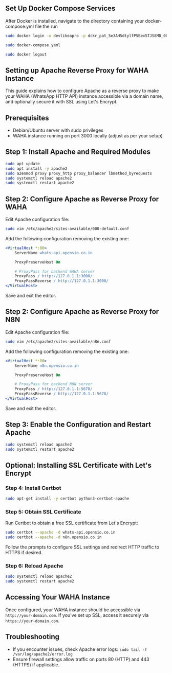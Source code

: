 ## Set Up Docker Compose Services
After Docker is installed, navigate to the directory containing your docker-compose.yml file the run

```bash
sudo docker login -u devlikeapro -p dckr_pat_5e3AH5dtylfP5Bex5TJS8MD_0Os

sudo docker-compose.yaml

sudo docker logout
```

## Setting up Apache Reverse Proxy for WAHA Instance

This guide explains how to configure Apache as a reverse proxy to make your WAHA (WhatsApp HTTP API) instance accessible via a domain name, and optionally secure it with SSL using Let's Encrypt.

## Prerequisites

- Debian/Ubuntu server with sudo privileges
- WAHA instance running on port 3000 locally (adjust as per your setup)

## Step 1: Install Apache and Required Modules

```bash
sudo apt update
sudo apt install -y apache2
sudo a2enmod proxy proxy_http proxy_balancer lbmethod_byrequests
sudo systemctl reload apache2
sudo systemctl restart apache2
```

## Step 2: Configure Apache as Reverse Proxy for WAHA

Edit Apache configuration file:

```bash
sudo vim /etc/apache2/sites-available/000-default.conf
```

Add the following configuration removing the existing one:

```apache
<VirtualHost *:80>
    ServerName whats-api.opensio.co.in

    ProxyPreserveHost On

    # ProxyPass for backend WAHA server
    ProxyPass / http://127.0.1.1:3000/
    ProxyPassReverse / http://127.0.1.1:3000/
</VirtualHost>
```

Save and exit the editor.

## Step 2: Configure Apache as Reverse Proxy for N8N

Edit Apache configuration file:

```bash
sudo vim /etc/apache2/sites-available/n8n.conf
```

Add the following configuration removing the existing one:

```apache
<VirtualHost *:80>
    ServerName n8n.opensio.co.in

    ProxyPreserveHost On

    # ProxyPass for backend N8N server
    ProxyPass / http://127.0.1.1:5678/
    ProxyPassReverse / http://127.0.1.1:5678/
</VirtualHost>
```

Save and exit the editor.

## Step 3: Enable the Configuration and Restart Apache

```bash
sudo systemctl reload apache2
sudo systemctl restart apache2
```

## Optional: Installing SSL Certificate with Let's Encrypt

### Step 4: Install Certbot

```bash
sudo apt-get install -y certbot python3-certbot-apache
```

### Step 5: Obtain SSL Certificate

Run Certbot to obtain a free SSL certificate from Let's Encrypt:

```bash
sudo certbot --apache -d whats-api.opensio.co.in
sudo certbot --apache -d n8n.opensio.co.in
```

Follow the prompts to configure SSL settings and redirect HTTP traffic to HTTPS if desired.

### Step 6: Reload Apache

```bash
sudo systemctl reload apache2
sudo systemctl restart apache2
```

## Accessing Your WAHA Instance

Once configured, your WAHA instance should be accessible via `http://your-domain.com`. If you've set up SSL, access it securely via `https://your-domain.com`.

## Troubleshooting

- If you encounter issues, check Apache error logs: `sudo tail -f /var/log/apache2/error.log`
- Ensure firewall settings allow traffic on ports 80 (HTTP) and 443 (HTTPS) if applicable.
